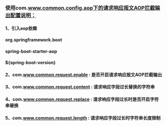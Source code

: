 ### 使用com.www.common.config.aop下的请求响应报文AOP拦截输出配置说明：
#### 1、引入aop依赖
#### <dependency>
####    <groupId>org.springframework.boot</groupId>
####    <artifactId>spring-boot-starter-aop</artifactId>
####    <version>${spring-boot-version}</version>
#### </dependency>
#### 2、com.www.common.request.enable : 是否开启请求响应报文AOP拦截输出
#### 3、com.www.common.request.content : 请求响应字段过长替换的字符串
#### 4、com.www.common.request.replace : 请求响应字段过长时是否开启字符串替换
#### 5、com.www.common.request.length : 请求响应字段过长时字符串长度限制
